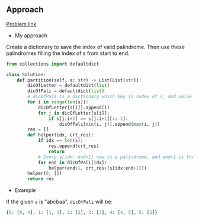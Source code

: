 ## Approach

[Problem link](https://leetcode.com/problems/palindrome-partitioning/)

- My approach

Create a dictionary to save the index of valid palindrome. Then use these palindromes filling the index of s from start to end.

```python
from collections import defaultdict

class Solution:
    def partition(self, s: str) -> List[List[str]]:
        dicOfLetter = defaultdict(list)
        dicOfPali = defaultdict(list)
        # dicOfPali is a dictionary which key is index of s, and value is a list of indexs which can compose a palindrome with its key
        for i in range(len(s)):
            dicOfLetter[s[i]].append(i)
            for j in dicOfLetter[s[i]]:
                if s[j:i+1] == s[j:i+1][::-1]:
                    dicOfPali[min(i, j)].append(max(i, j))
        res = []
        def helper(idx, crt_res):
            if idx == len(s):
                res.append(crt_res)
                return
            # Every s[idx: end+1] now is a palindrome, and end+1 is the start of next palindrome, until the final element
            for end in dicOfPali[idx]:
                helper(end+1, crt_res+[s[idx:end+1]])
        helper(0, [])
        return res
```

- Example

If the given `s` is "abcbaa", `dicOfPali` will be:
```python
{0: [0, 4], 1: [1, 3], 2: [2], 3: [3], 4: [4, 5], 5: [5]}
```
